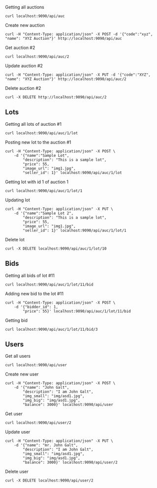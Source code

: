 
Getting all auctions
```
curl localhost:9090/api/auc
```

Create new auction
```
curl -H "Content-Type: application/json" -X POST -d '{"code":"xyz", "name": "XYZ Auction"}' http://localhost:9090/api/auc
```

Get auction #2

```
curl localhost:9090/api/auc/2
```

Update auction #2
```
curl -H "Content-Type: application/json" -X PUT -d '{"code":"XYZ", "name": "XYZ Auction"}' http://localhost:9090/api/auc/2
```

Delete auction #2
```
curl -X DELETE http://localhost:9090/api/auc/2
```

Lots
----

Getting all lots of auction #1
```
curl localhost:9090/api/auc/1/lot
```

Posting new lot to the auction #1
```
curl -H "Content-Type: application/json" -X POST \
    -d '{"name":"Sample Lot",
        "description": "This is a sample lot",
        "price": 55,
        "image_url": "img1.jpg",
        "seller_id": 1}' localhost:9090/api/auc/1/lot
```


Getting lot with id 1 of auction 1
```
curl localhost:9090/api/auc/1/lot/1
```

Updating lot
```
curl -H "Content-Type: application/json" -X PUT \
    -d '{"name":"Sample Lot 2",
        "description": "This is a sample lot",
        "price": 55,
        "image_url": "img1.jpg",
        "seller_id": 1}' localhost:9090/api/auc/1/lot/1

```

Delete lot
```
curl -X DELETE localhost:9090/api/auc/1/lot/10
```

Bids
----

Getting all bids of lot #11
```
curl localhost:9090/api/auc/1/lot/11/bid
```

Adding new bid to the lot #11
```
curl -H "Content-Type: application/json" -X POST \
    -d '{"bidder_id": 1,
        "price": 55}' localhost:9090/api/auc/1/lot/11/bid
```

Getting bid
```
curl localhost:9090/api/auc/1/lot/11/bid/3
```

Users
------

Get all users
```
curl localhost:9090/api/user
```

Create new user
```
curl -H "Content-Type: application/json" -X POST \
    -d '{"name": "John Galt",
        "description": "I am John Galt",
        "img_small": "img/asd1.jpg",
        "img_big": "img/asd1.jpg",
        "balance": 3000}' localhost:9090/api/user

```

Get user
```
curl localhost:9090/api/user/2
```

Update user
```
curl -H "Content-Type: application/json" -X PUT \
    -d '{"name": "mr. John Galt",
        "description": "I am John Galt",
        "img_small": "img/asd1.jpg",
        "img_big": "img/asd1.jpg",
        "balance": 3000}' localhost:9090/api/user/2
```

Delete user
```
curl -X DELETE localhost:9090/api/user/2
```